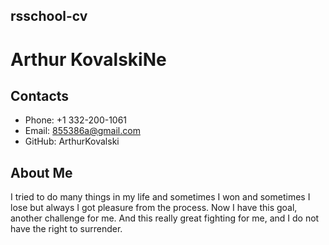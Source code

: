 ## rsschool-cv  

# Arthur KovalskiNe

## Contacts

   - Phone: +1 332-200-1061
   - Email: 855386a@gmail.com
   - GitHub: ArthurKovalski


## About Me

I tried to do many things in my life and sometimes I won and sometimes I lose but always I got pleasure from the process.  Now I have this goal, another challenge for me.   And this really great fighting for me, and I do not have the right to surrender.
